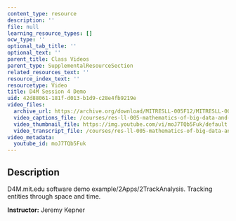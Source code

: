 ```yaml
---
content_type: resource
description: ''
file: null
learning_resource_types: []
ocw_type: ''
optional_tab_title: ''
optional_text: ''
parent_title: Class Videos
parent_type: SupplementalResourceSection
related_resources_text: ''
resource_index_text: ''
resourcetype: Video
title: D4M Session 4 Demo
uid: 42d88061-181f-d013-b1d9-c28e4fb9219e
video_files:
  archive_url: https://archive.org/download/MITRESLL-005F12/MITRESLL-005F12_L04_Demo_300k.mp4
  video_captions_file: /courses/res-ll-005-mathematics-of-big-data-and-machine-learning-january-iap-2020/ba7c76be601d5f539d9c22c05551a19a_moJ7TQb5Fuk.vtt
  video_thumbnail_file: https://img.youtube.com/vi/moJ7TQb5Fuk/default.jpg
  video_transcript_file: /courses/res-ll-005-mathematics-of-big-data-and-machine-learning-january-iap-2020/595af87788375a56cfcbcc311d37449e_moJ7TQb5Fuk.pdf
video_metadata:
  youtube_id: moJ7TQb5Fuk
---
```


Description
-----------

D4M.mit.edu software demo example/2Apps/2TrackAnalysis. Tracking entities through space and time.

**Instructor:** Jeremy Kepner